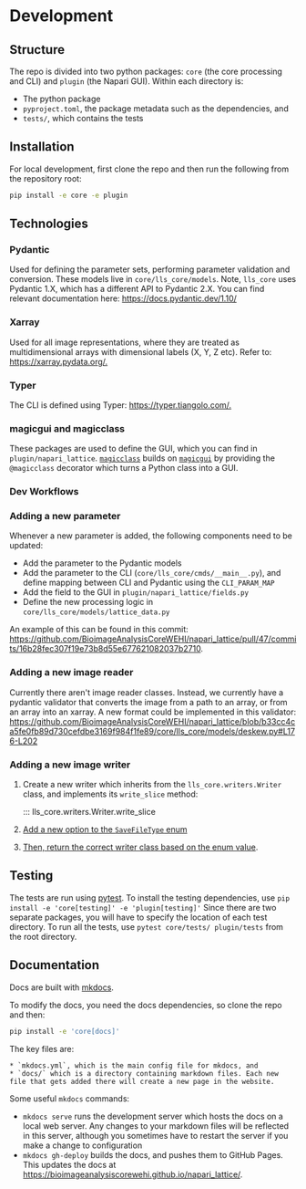 # Development

## Structure
The repo is divided into two python packages: `core` (the core processing and CLI) and `plugin` (the Napari GUI).
Within each directory is:

* The python package
* `pyproject.toml`, the package metadata such as the dependencies, and 
* `tests/`, which contains the tests

## Installation

For local development, first clone the repo and then run the following from the repository root:
```bash
pip install -e core -e plugin
```

## Technologies

### Pydantic

Used for defining the parameter sets, performing parameter validation and conversion. These models live in `core/lls_core/models`.
Note, `lls_core` uses Pydantic 1.X, which has a different API to Pydantic 2.X.
You can find relevant documentation here: <https://docs.pydantic.dev/1.10/>

### Xarray

Used for all image representations, where they are treated as multidimensional arrays with dimensional labels (X, Y, Z etc).
Refer to: <https://xarray.pydata.org/.>

### Typer

The CLI is defined using Typer: <https://typer.tiangolo.com/.>

### magicgui and magicclass

These packages are used to define the GUI, which you can find in `plugin/napari_lattice`.
[`magicclass`](https://hanjinliu.github.io/magic-class/) builds on [`magicgui`](https://pyapp-kit.github.io/magicgui/) by providing the `@magicclass` decorator which turns a Python class into a GUI.

### Dev Workflows

### Adding a new parameter

Whenever a new parameter is added, the following components need to be updated:

* Add the parameter to the Pydantic models
* Add the parameter to the CLI (`core/lls_core/cmds/__main__.py`), and define mapping between CLI and Pydantic using the `CLI_PARAM_MAP`
* Add the field to the GUI in `plugin/napari_lattice/fields.py`
* Define the new processing logic in `core/lls_core/models/lattice_data.py`

An example of this can be found in this commit: <https://github.com/BioimageAnalysisCoreWEHI/napari_lattice/pull/47/commits/16b28fec307f19e73b8d55e677621082037b2710>.

### Adding a new image reader

Currently there aren't image reader classes. Instead, we currently have a pydantic validator that converts the image from a path to an array, or from an array into an xarray. A new format could be implemented in this validator: <https://github.com/BioimageAnalysisCoreWEHI/napari_lattice/blob/b33cc4ca5fe0fb89d730cefdbe3169f984f1fe89/core/lls_core/models/deskew.py#L176-L202>

### Adding a new image writer

1. Create a new writer which inherits from the `lls_core.writers.Writer` class, and implements its `write_slice` method:

    ::: lls_core.writers.Writer.write_slice

2. [Add a new option to the `SaveFileType` enum](https://github.com/multimeric/napari_lattice/blob/b33cc4ca5fe0fb89d730cefdbe3169f984f1fe89/core/lls_core/models/output.py#L11-L16)

3. [Then, return the correct writer class based on the enum value](https://github.com/BioimageAnalysisCoreWEHI/napari_lattice/blob/b33cc4ca5fe0fb89d730cefdbe3169f984f1fe89/core/lls_core/models/lattice_data.py#L474-L480).

## Testing

The tests are run using [pytest](https://docs.pytest.org/en/7.4.x/).
To install the testing dependencies, use `pip install -e 'core[testing]' -e 'plugin[testing]'`
Since there are two separate packages, you will have to specify the location of each test directory.
To run all the tests, use `pytest core/tests/ plugin/tests` from the root directory.

## Documentation

Docs are built with [mkdocs](https://www.mkdocs.org/).

To modify the docs, you need the docs dependencies, so clone the repo and then:

```bash
pip install -e 'core[docs]'
```

The key files are:
    
    * `mkdocs.yml`, which is the main config file for mkdocs, and
    * `docs/` which is a directory containing markdown files. Each new file that gets added there will create a new page in the website.

Some useful `mkdocs` commands:

* `mkdocs serve` runs the development server which hosts the docs on a local web server. Any changes to your markdown files will be reflected in this server, although you sometimes have to restart the server if you make a change to configuration
* `mkdocs gh-deploy` builds the docs, and pushes them to GitHub Pages. This updates the docs at <https://bioimageanalysiscorewehi.github.io/napari_lattice/>.
